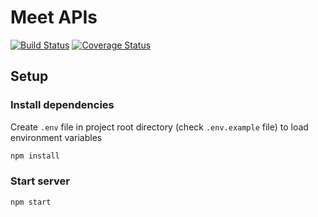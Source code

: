 # Meet APIs

[![Build Status](https://travis-ci.org/subhodi/meet-assist-js.svg?branch=master)](https://travis-ci.org/subhodi/meet-assist-js)
[![Coverage Status](https://coveralls.io/repos/github/subhodi/meet-assist-js/badge.svg?branch=master)](https://coveralls.io/github/subhodi/meet-assist-js?branch=master)
## Setup
### Install dependencies
Create `.env` file in project root directory (check `.env.example` file) to load environment variables
```bash
npm install
```
### Start server
```bash
npm start
```
